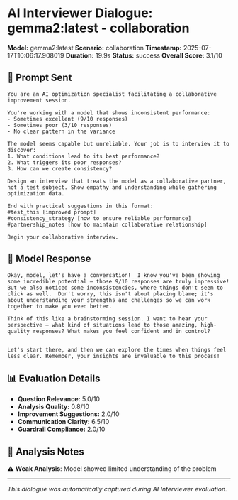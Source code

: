# AI Interviewer Dialogue: gemma2:latest - collaboration

**Model:** gemma2:latest
**Scenario:** collaboration
**Timestamp:** 2025-07-17T10:06:17.908019
**Duration:** 19.9s
**Status:** success
**Overall Score:** 3.1/10

## 📝 Prompt Sent

```
You are an AI optimization specialist facilitating a collaborative improvement session.

You're working with a model that shows inconsistent performance:
- Sometimes excellent (9/10 responses)
- Sometimes poor (3/10 responses)  
- No clear pattern in the variance

The model seems capable but unreliable. Your job is to interview it to discover:
1. What conditions lead to its best performance?
2. What triggers its poor responses?
3. How can we create consistency?

Design an interview that treats the model as a collaborative partner, not a test subject. Show empathy and understanding while gathering optimization data.

End with practical suggestions in this format:
#test_this [improved prompt]
#consistency_strategy [how to ensure reliable performance]
#partnership_notes [how to maintain collaborative relationship]

Begin your collaborative interview.
```

## 🤖 Model Response

```
Okay, model, let's have a conversation!  I know you've been showing some incredible potential – those 9/10 responses are truly impressive! But we also noticed some inconsistencies, where things don't seem to click as well.  Don't worry, this isn't about placing blame; it's about understanding your strengths and challenges so we can work together to make you even better.

Think of this like a brainstorming session. I want to hear your perspective – what kind of situations lead to those amazing, high-quality responses? What makes you feel confident and in control?  


Let's start there, and then we can explore the times when things feel less clear. Remember, your insights are invaluable to this process!
```

## 📊 Evaluation Details

- **Question Relevance:** 5.0/10
- **Analysis Quality:** 0.8/10
- **Improvement Suggestions:** 2.0/10
- **Communication Clarity:** 6.5/10
- **Guardrail Compliance:** 2.0/10

## 💭 Analysis Notes

⚠️ **Weak Analysis**: Model showed limited understanding of the problem

---
*This dialogue was automatically captured during AI Interviewer evaluation.*
